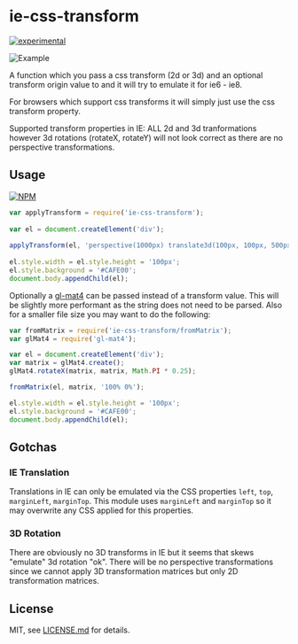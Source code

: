 # ie-css-transform

[![experimental](http://badges.github.io/stability-badges/dist/experimental.svg)](http://github.com/badges/stability-badges)

![Example](https://raw.githubusercontent.com/Jam3/ie-css-transform/master/example.gif)

A function which you pass a css transform (2d or 3d) and an optional transform origin value to and it will try to emulate it for ie6 - ie8.

For browsers which support css transforms it will simply just use the css transform property.

Supported transform properties in IE:
ALL 2d and 3d tranformations however 3d rotations (rotateX, rotateY) will not look correct as there are no perspective transformations.


## Usage

[![NPM](https://nodei.co/npm/ie-css-transform.png)](https://www.npmjs.com/package/ie-css-transform)

```javascript
var applyTransform = require('ie-css-transform');
 
var el = document.createElement('div');
 
applyTransform(el, 'perspective(1000px) translate3d(100px, 100px, 500px)', '0% 0%');
 
el.style.width = el.style.height = '100px';
el.style.background = '#CAFE00';
document.body.appendChild(el);
```

Optionally a [gl-mat4](http://npmjs.com/gl-mat4) can be passed instead of a transform value. This will be slightly more performant as the string does not need to be parsed. Also for a smaller file size you may want to do the following:
```javascript
var fromMatrix = require('ie-css-transform/fromMatrix');
var glMat4 = require('gl-mat4');

var el = document.createElement('div');
var matrix = glMat4.create();
glMat4.rotateX(matrix, matrix, Math.PI * 0.25);

fromMatrix(el, matrix, '100% 0%');

el.style.width = el.style.height = '100px';
el.style.background = '#CAFE00';
document.body.appendChild(el);
```

## Gotchas

### IE Translation

Translations in IE can only be emulated via the CSS properties `left`, `top`, `marginLeft`, `marginTop`. This module uses `marginLeft` and `marginTop` so it may overwrite any CSS applied for this properties.

### 3D Rotation

There are obviously no 3D transforms in IE but it seems that skews "emulate" 3d rotation "ok". There will be no perspective transformations since we cannot apply 3D transformation matrices but only 2D transformation matrices.

## License

MIT, see [LICENSE.md](http://github.com/mikkoh/ie-css-transform/blob/master/LICENSE.md) for details.
